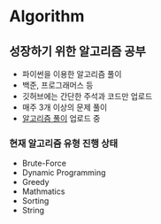 # Algorithm

## 성장하기 위한 알고리즘 공부

* 파이썬을 이용한 알고리즘 풀이
* 백준, 프로그래머스 등
* 깃허브에는 간단한 주석과 코드만 업로드
* 매주 3개 이상의 문제 풀이
* [알고리즘 풀이](http://google.com) 업로드 중

### 현재 알고리즘 유형 진행 상태

* Brute-Force
* Dynamic Programming
* Greedy
* Mathmatics
* Sorting
* String